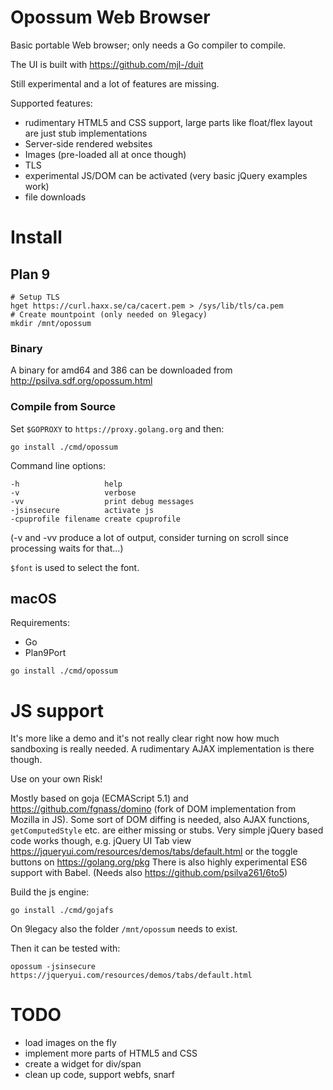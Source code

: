 # Opossum Web Browser

Basic portable Web browser; only needs a Go compiler to compile.

The UI is built with https://github.com/mjl-/duit

Still experimental and a lot of features are missing.

Supported features:

- rudimentary HTML5 and CSS support, large parts like float/flex layout are just stub implementations
- Server-side rendered websites
- Images (pre-loaded all at once though)
- TLS
- experimental JS/DOM can be activated (very basic jQuery examples work)
- file downloads

# Install

## Plan 9

    # Setup TLS
    hget https://curl.haxx.se/ca/cacert.pem > /sys/lib/tls/ca.pem
    # Create mountpoint (only needed on 9legacy)
    mkdir /mnt/opossum

### Binary

A binary for amd64 and 386 can be downloaded from http://psilva.sdf.org/opossum.html

### Compile from Source

Set `$GOPROXY` to `https://proxy.golang.org` and then:

    go install ./cmd/opossum

Command line options:

    -h                   help
    -v                   verbose
    -vv                  print debug messages
    -jsinsecure          activate js
    -cpuprofile filename create cpuprofile

(-v and -vv produce a lot of output,
consider turning on scroll since processing
waits for that...)

`$font` is used to select the font.

## macOS

Requirements:

- Go
- Plan9Port

```
go install ./cmd/opossum
```

# JS support

It's more like a demo and it's not really clear right now how much sandboxing
is really needed. A rudimentary AJAX implementation is there though.

Use on your own Risk!

Mostly based on goja (ECMAScript 5.1) and https://github.com/fgnass/domino
(fork of DOM implementation from Mozilla in JS). Some sort of DOM diffing
is needed, also AJAX functions, `getComputedStyle` etc. are either missing or stubs.
Very simple jQuery based code works though, e.g. jQuery UI Tab view
https://jqueryui.com/resources/demos/tabs/default.html or the toggle buttons on
https://golang.org/pkg There is also highly experimental ES6 support with Babel.
(Needs also https://github.com/psilva261/6to5)

Build the js engine:

```
go install ./cmd/gojafs
```

On 9legacy also the folder `/mnt/opossum` needs to exist.

Then it can be tested with:

```
opossum -jsinsecure https://jqueryui.com/resources/demos/tabs/default.html
```

# TODO

- load images on the fly
- implement more parts of HTML5 and CSS
- create a widget for div/span
- clean up code, support webfs, snarf
